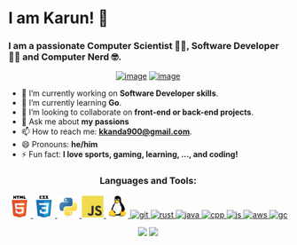 <h1> I am Karun! 👋</h1>
<h3>I am a passionate Computer Scientist 👨‍💻, Software Developer 🧑‍💻 and Computer Nerd 🤓.</h3>

<div align="center">
  
[![image](https://img.shields.io/badge/LinkedIn-0077B5?style=for-the-badge&logo=linkedin&logoColor=white)](https://www.linkedin.com/in/karunkanda/)
[![image](https://img.shields.io/badge/Gmail-D14836?style=for-the-badge&logo=gmail&logoColor=white)](mailto:kkanda900@gmail.com)

</div>

- 🔭 I’m currently working on **Software Developer skills**.
- 🌱 I’m currently learning **Go**.
- 👯 I’m looking to collaborate on **front-end or back-end projects**.
- 💬 Ask me about **my passions**
- 📫 How to reach me: **kkanda900@gmail.com**.
- 😄 Pronouns: **he/him**
- ⚡ Fun fact: **I love sports, gaming, learning, ..., and coding!**

<h3 align="center">Languages and Tools:</h3>

<p align="center"> 
  <a href="https://www.w3.org/html/" target="_blank"> 
    <img src="https://raw.githubusercontent.com/devicons/devicon/master/icons/html5/html5-original-wordmark.svg" alt="html5" width="40" height="40"/> 
  </a>
  <a href="https://www.w3schools.com/css/" target="_blank"> 
    <img src="https://raw.githubusercontent.com/devicons/devicon/master/icons/css3/css3-original-wordmark.svg" alt="css3" width="40" height="40"/> 
  </a> 
  <a href="https://www.python.org" target="_blank"> 
    <img src="https://raw.githubusercontent.com/devicons/devicon/master/icons/python/python-original.svg" alt="python" width="40" height="40"/> 
  </a>  
  <a href="https://developer.mozilla.org/en-US/docs/Web/JavaScript" target="_blank"> 
    <img src="https://raw.githubusercontent.com/devicons/devicon/master/icons/javascript/javascript-original.svg" alt="javascript" width="40" height="40"/> 
  </a> 
  <a href="https://www.linux.org/" target="_blank"> 
    <img src="https://raw.githubusercontent.com/devicons/devicon/master/icons/linux/linux-original.svg" alt="linux" width="40" height="40"/> 
  </a> 
  <a href="https://git-scm.com/" target="_blank"> 
    <img src="https://www.vectorlogo.zone/logos/git-scm/git-scm-icon.svg" alt="git" width="40" height="40"/> 
  </a>
  <a href="https://www.rust-lang.org/" target="_blank"> 
    <img src="https://www.vectorlogo.zone/logos/rust-lang/rust-lang-ar21.svg" alt="rust" width="40" height="40"/> 
  </a>
  <a href="https://www.java.com/en/" target="_blank"> 
    <img src="https://www.vectorlogo.zone/logos/java/java-ar21.svg" alt="java" width="40" height="40"/> 
  </a>
  <a href="" target="_blank"> 
    <img src="https://cdn.worldvectorlogo.com/logos/c.svg" alt="cpp" width="40" height="40"/> 
  </a>
  <a href="https://www.javascript.com/" target="_blank"> 
    <img src="https://www.vectorlogo.zone/logos/javascript/javascript-ar21.svg" alt="js" width="40" height="40"/> 
  </a>
  <a href="https://aws.amazon.com/" target="_blank"> 
    <img src="https://www.vectorlogo.zone/logos/amazon_aws/amazon_aws-ar21.svg" alt="aws" width="40" height="40"/> 
  </a>
  <a href="https://cloud.google.com/" target="_blank"> 
    <img src="https://www.vectorlogo.zone/logos/google_cloud/google_cloud-ar21.svg" alt="gc" width="40" height="40"/> 
  </a>
</p>

<p align= "center">
  <img height= "150" src="https://github-readme-stats.vercel.app/api?username=KKanda900&theme=react&show_icons=true&include_all_commits=true" />
  <img height= "150" src="https://github-readme-stats.vercel.app/api/top-langs/?username=KKanda900&theme=react&layout=compact" />
</p>
